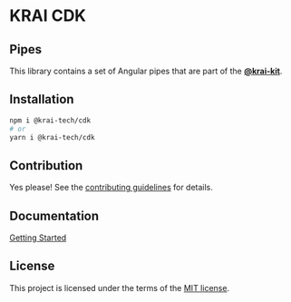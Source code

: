 # KRAI CDK
## Pipes

This library contains a set of Angular pipes that are part of the [**@krai-kit**](https://github.com/krai-tech/krai-kit).

## Installation

```bash
npm i @krai-tech/cdk
# or
yarn i @krai-tech/cdk
```

## Contribution

Yes please! See the
[contributing guidelines](https://krai-kit.dev/en/docs/contribution)
for details.

## Documentation

[Getting Started](https://krai-kit.dev/en/docs/getting-started)

## License

This project is licensed under the terms of the
[MIT license](https://github.com/krai-tech/krai-kit/blob/master/LICENSE).
